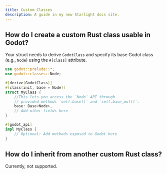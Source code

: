 ```yaml
---
title: Custom Classes
description: A guide in my new Starlight docs site.
---
```


## How do I create a custom Rust class usable in Godot?

Your struct needs to derive `GodotClass` and specify its base Godot class (e.g., `Node`) using the `#[class]` attribute.

```rust
use godot::prelude::*;
use godot::classes::Node;

#[derive(GodotClass)]
#[class(init, base = Node)]
struct MyClass {
    //This lets you access the `Node` API through 
    // provided methods `self.base()` and `self.base_mut()`.
    base: Base<Node>,
    // Add other fields here
}

#[godot_api]
impl MyClass {
    // Optional: Add methods exposed to Godot here
}
```

## How do I inherit from another custom Rust class?

Currently, not supported.